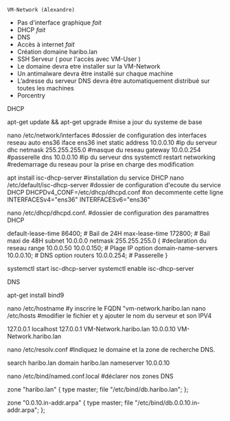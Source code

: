 ```
VM-Network (Alexandre)
```
- Pas d'interface graphique *fait*
- DHCP *fait*
- DNS 
- Accès à internet *fait*
- Création domaine haribo.lan
- SSH Serveur ( pour l'accès avec VM-User )
- Le domaine devra etre installer sur la VM-Network
- Un antimalware devra être installé sur chaque machine
- L’adresse du serveur DNS devra être automatiquement distribué sur toutes les machines
- Porcentry



DHCP

apt-get update && apt-get upgrade                #mise a jour du systeme de base

nano /etc/network/interfaces                     #dossier de configuration des interfaces reseau
auto ens36
iface ens36 inet static
        address 10.0.0.10                        #ip du serveur dhc
        netmask 255.255.255.0                    #masque du reseau
        gateway 10.0.0.254                       #passerelle
        dns 10.0.0.10                            #ip du serveur dns
systemctl restart networking                     #redemarrage du reseau pour la prise en charge des modification

apt install isc-dhcp-server                      #installation du service DHCP
nano /etc/default/isc-dhcp-server                #dossier de configuration d'ecoute du service DHCP
DHCPDv4_CONF=/etc/dhcp/dhcpd.conf                #on decommente cette ligne
INTERFACESv4="ens36"
INTERFACESv6="ens36"

nano /etc/dhcp/dhcpd.conf.                       #dossier de configuration des paramattres DHCP

default-lease-time 86400;                        # Bail de 24H
max-lease-time 172800;                           # Bail maxi de 48H
subnet 10.0.0.0 netmask 255.255.255.0 {       #declaration du reseau
        range                           10.0.0.50 10.0.0.150; # Plage IP
        option domain-name-servers      10.0.0.10;     # DNS
        option routers                  10.0.0.254;    # Passerelle
}

systemctl start isc-dhcp-server
systemctl enable isc-dhcp-server


DNS

apt-get install bind9

nano /etc/hostname                      #y inscrire le FQDN "vm-network.haribo.lan
nano /etc/hosts                         #modifier le fichier et y ajouter le nom du serveur et son IPV4

127.0.0.1       localhost
127.0.0.1       VM-Network.haribo.lan
10.0.0.10       VM-Network.haribo.lan

nano /etc/resolv.conf                   #Indiquez le domaine et la zone de recherche DNS.

search haribo.lan
domain haribo.lan
nameserver 10.0.0.10

nano /etc/bind/named.conf.local         #déclarer nos zones DNS

zone "haribo.lan" {
        type master;
        file "/etc/bind/db.haribo.lan";
};

zone "0.0.10.in-addr.arpa" {
        type master;
        file "/etc/bind/db.0.0.10.in-addr.arpa";
};

